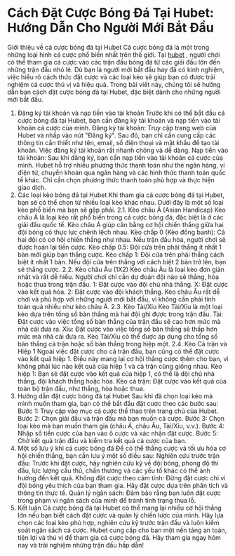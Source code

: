 # Cách Đặt Cược Bóng Đá Tại Hubet: Hướng Dẫn Cho Người Mới Bắt Đầu
Giới thiệu về cá cược bóng đá tại Hubet
Cá cược bóng đá là một trong những loại hình cá cược phổ biến nhất trên thế giới. Tại <a href=" https://hubett.dev/"> hubet</a> , người chơi có thể tham gia cá cược vào các trận đấu bóng đá từ các giải đấu lớn đến những trận đấu nhỏ lẻ. Dù bạn là người mới bắt đầu hay đã có kinh nghiệm, việc hiểu rõ cách thức đặt cược và các loại kèo sẽ giúp bạn có được trải nghiệm cá cược thú vị và hiệu quả.
Trong bài viết này, chúng tôi sẽ hướng dẫn bạn cách đặt cược bóng đá tại Hubet, đặc biệt dành cho những người mới bắt đầu.
1. Đăng ký tài khoản và nạp tiền vào tài khoản
Trước khi có thể bắt đầu cá cược bóng đá tại Hubet, bạn cần đăng ký tài khoản và nạp tiền vào tài khoản cá cược của mình.
Đăng ký tài khoản: Truy cập trang web của Hubet và nhấp vào nút "Đăng ký". Sau đó, bạn chỉ cần cung cấp các thông tin cần thiết như tên, email, số điện thoại và mật khẩu để tạo tài khoản. Việc đăng ký tài khoản rất nhanh chóng và dễ dàng.
Nạp tiền vào tài khoản: Sau khi đăng ký, bạn cần nạp tiền vào tài khoản cá cược của mình. Hubet hỗ trợ nhiều phương thức thanh toán như thẻ ngân hàng, ví điện tử, chuyển khoản qua ngân hàng và các hình thức thanh toán quốc tế khác. Chỉ cần chọn phương thức thanh toán phù hợp và thực hiện giao dịch.
2. Các loại kèo bóng đá tại Hubet
Khi tham gia cá cược bóng đá tại Hubet, bạn sẽ có thể chọn từ nhiều loại kèo khác nhau. Dưới đây là một số loại kèo phổ biến mà bạn sẽ gặp phải.
2.1. Kèo châu Á (Asian Handicap)
Kèo châu Á là loại kèo rất phổ biến trong cá cược bóng đá, đặc biệt là ở các giải đấu quốc tế. Kèo châu Á giúp cân bằng cơ hội chiến thắng giữa hai đội bóng có thực lực chênh lệch nhau.
Kèo chấp 0 (Kèo đồng banh): Cả hai đội có cơ hội chiến thắng như nhau. Nếu trận đấu hòa, người chơi sẽ được hoàn lại tiền cược.
Kèo chấp 0.5: Đội cửa trên phải thắng ít nhất 1 bàn mới giúp bạn thắng cược.
Kèo chấp 1: Đội cửa trên phải thắng cách biệt ít nhất 1 bàn. Nếu đội cửa trên thắng với cách biệt 2 bàn trở lên, bạn sẽ thắng cược.
2.2. Kèo châu Âu (1X2)
Kèo châu Âu là loại kèo đơn giản nhất và rất dễ hiểu. Người chơi chỉ cần dự đoán đội nào sẽ thắng, hòa hoặc thua trong trận đấu.
1: Đặt cược vào đội chủ nhà thắng.
X: Đặt cược vào kết quả hòa.
2: Đặt cược vào đội khách thắng.
Kèo châu Âu rất dễ chơi và phù hợp với những người mới bắt đầu, vì không cần phải tính toán quá nhiều như kèo châu Á.
2.3. Kèo Tài/Xỉu
Kèo Tài/Xỉu là một loại kèo dựa trên tổng số bàn thắng mà hai đội ghi được trong trận đấu.
Tài: Đặt cược vào việc tổng số bàn thắng của trận đấu sẽ cao hơn mức mà nhà cái đưa ra.
Xỉu: Đặt cược vào việc tổng số bàn thắng sẽ thấp hơn mức mà nhà cái đưa ra.
Kèo Tài/Xỉu có thể được áp dụng cho tổng số bàn thắng cả trận hoặc số bàn thắng trong hiệp một.
2.4. Kèo Cả trận và Hiệp 1
Ngoài việc đặt cược cho cả trận đấu, bạn cũng có thể đặt cược vào kết quả hiệp 1. Điều này mang lại cơ hội thắng cược thêm cho bạn, vì không phải lúc nào kết quả của hiệp 1 và cả trận cũng giống nhau.
Kèo hiệp 1: Bạn sẽ đặt cược vào kết quả của hiệp 1, có thể là đội chủ nhà thắng, đội khách thắng hoặc hòa.
Kèo cả trận: Đặt cược vào kết quả của toàn bộ trận đấu, như thắng, hòa hoặc thua.
3. Hướng dẫn đặt cược bóng đá tại Hubet
Sau khi đã chọn loại kèo mà mình muốn tham gia, bạn có thể bắt đầu đặt cược theo các bước sau:
Bước 1: Truy cập vào mục cá cược thể thao trên trang chủ của Hubet.
Bước 2: Chọn giải đấu và trận đấu mà bạn muốn cá cược.
Bước 3: Chọn loại kèo mà bạn muốn tham gia (châu Á, châu Âu, Tài/Xỉu, v.v.).
Bước 4: Nhập số tiền cược của bạn vào ô cược và xác nhận đặt cược.
Bước 5: Chờ kết quả trận đấu và kiểm tra kết quả cá cược của bạn.
4. Một số lưu ý khi cá cược bóng đá
Để có thể thắng cược và tối ưu hóa cơ hội chiến thắng, bạn cần lưu ý một số điều sau:
Nghiên cứu trước trận đấu: Trước khi đặt cược, hãy nghiên cứu kỹ về đội bóng, phong độ thi đấu, lực lượng cầu thủ, chấn thương và các yếu tố khác có thể ảnh hưởng đến kết quả.
Không đặt cược theo cảm tính: Đừng đặt cược chỉ vì đội bóng yêu thích của bạn tham gia. Hãy đặt cược dựa trên phân tích và thông tin thực tế.
Quản lý ngân sách: Đảm bảo rằng bạn luôn đặt cược trong phạm vi ngân sách của mình để tránh tình trạng thua lỗ.
5. Kết luận
Cá cược bóng đá tại Hubet có thể mang lại nhiều cơ hội thắng lớn nếu bạn biết cách đặt cược và quản lý chiến lược của mình. Hãy lựa chọn các loại kèo phù hợp, nghiên cứu kỹ trước trận đấu và luôn kiểm soát ngân sách cá cược. Hubet cung cấp cho bạn một nền tảng an toàn, tiện lợi và thú vị để tham gia cá cược bóng đá. Hãy tham gia ngay hôm nay và trải nghiệm những trận đấu hấp dẫn!

